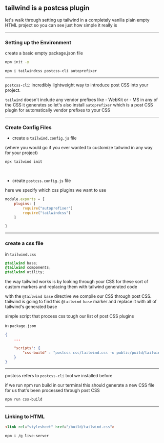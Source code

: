 ## tailwind is a postcss plugin

let's walk through setting up tailwind in a completely vanilla plain empty HTML project so you can see just how simple it really is

---

### Setting up the Environment

create a basic empty package.json file

```sh
npm init -y
```
```sh
npm i tailwindcss postcss-cli autoprefixer
```

---

`postcss-cli`: incredibly lightweight way to introduce post CSS into your project.

`tailwind` doesn't include any vendor prefixes like - WebKit or - MS in any of the CSS it generates so let's also install `autoprefixer` which is a post CSS plugin for automatically vendor prefixes to your CSS 

---

### Create Config Files

- create a `tailwind.config.js` file

(where you would go if you ever wanted to customize tailwind in any way for your project)

```sh
npx tailwind init
```
<br>

- create `postcss.config.js` file

here we specify which css plugins we want to use

```javascript
module.exports = {
	plugins: [
		require("autoprefixer")
		require("tailwindcss")
	]

}
```

---

### create a css file

in `tailwind.css`

```css
@tailwind base;
@tailwind components;
@tailwind utility;
```

the way tailwind  works is by looking through your CSS for these sort of custom markers and replacing them with tailwind generated code 


with the `@tailwind base` directive we compile our CSS through post CSS.
tailwind is going to find this `@tailwind base` marker and replace it with all of tailwind's generated base


simple script that process css tough our list of post CSS plugins



in  `package.json`

```json
{
	...

	"scripts": {
		"css-build" : "postcss css/tailwind.css -o public/puild/tailwind.css"
	}
}
```

---

postcss refers to `postcss-cli` tool we installed before

if we run npm run build in our terminal this should generate a new CSS file for us that's been processed through post CSS

```sh
npm run css-build
```

---

### Linking to HTML

```HTML
<link rel="stylesheet" href="/build/tailwind.css">
```
```sh
npm i /g live-server
```